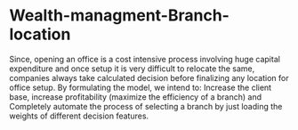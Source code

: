 # Wealth-managment-Branch-location
Since, opening an office is a cost intensive process involving huge capital expenditure and once setup it is very difficult to relocate the same, companies always take calculated decision before finalizing any location for office setup. By formulating the model, we intend to: Increase the client base, increase profitability (maximize the efficiency of a branch) and Completely automate the process of selecting a branch by just loading the weights of different decision features.
